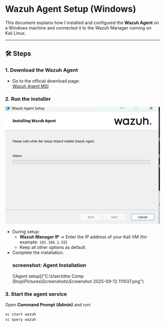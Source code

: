 # Wazuh Agent Setup (Windows)

This document explains how I installed and configured the **Wazuh Agent** on a Windows machine and connected it to the Wazuh Manager running on Kali Linux.

---

## 🛠 Steps

### 1. Download the Wazuh Agent
- Go to the official download page:  
  [Wazuh Agent MSI](https://packages.wazuh.com/4.x/windows/wazuh-agent-4.x.msi)

### 2. Run the installer
![installing agent](agent.png)
- During setup:
  - **Wazuh Manager IP** → Enter the IP address of your Kali VM (for example: `192.168.1.55`)
  - Keep all other options as default.
- Complete the installation.
  ### screenshot: Agent Installation
  ![Agent setup]("C:\Users\the Comp Shop\Pictures\Screenshots\Screenshot 2025-09-12 111037.png")

### 3. Start the agent service
Open **Command Prompt (Admin)** and run:
```cmd
sc start wazuh
sc query wazuh
